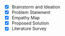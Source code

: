 - [x] Brainstorm and Ideation <br>
- [x] Problem Statement <br>
- [x] Empathy Map <br>
- [x] Proposed Solution <br>
- [x] Literature Survey <br>
